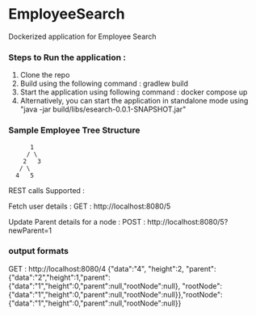 # EmployeeSearch
Dockerized application for Employee Search

### Steps to Run the application :
1) Clone the repo
2) Build using the following command : gradlew build 
3) Start the application using following command : docker compose up
4) Alternatively, you can start the application in standalone mode using "java -jar build/libs/esearch-0.0.1-SNAPSHOT.jar"

### Sample Employee Tree Structure 
          1
         / \
        2   3
       / \
      4   5
      
REST calls Supported :

Fetch user details :
GET : http://localhost:8080/5

Update Parent details for a node :
POST : http://localhost:8080/5?newParent=1

### output formats 
GET : http://localhost:8080/4
{"data":"4",
"height":2,
"parent":{"data":"2","height":1,"parent":{"data":"1","height":0,"parent":null,"rootNode":null},
"rootNode":{"data":"1","height":0,"parent":null,"rootNode":null}},"rootNode":{"data":"1","height":0,"parent":null,"rootNode":null}}
